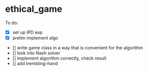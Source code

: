 # ethical_game

To do:
- [x] set up IPD exp
- [x] prelim implement algo
- [] write game class in a way that is convenient for the algorithm
- [] look into Nash solver
- [] implement algorithm correctly, check result
- [] add trembling-hand
